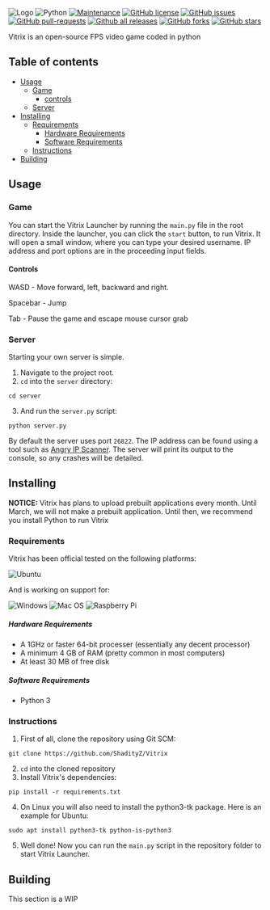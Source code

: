 ![Logo](https://github.com/ShadityZ/Vitrix/raw/master/logo.png)
![Python](https://img.shields.io/badge/python-3670A0?style=for-the-badge&logo=python&logoColor=ffdd54) [![Maintenance](https://img.shields.io/badge/Maintained%3F-yes-green.svg)](https://GitHub.com/ShadityZ/Vitrix/graphs/commit-activity) [![GitHub license](https://img.shields.io/github/license/ShadityZ/Vitrix.svg)](https://github.com/ShadityZ/Vitrix/blob/master/LICENSE) [![GitHub issues](https://img.shields.io/github/issues/ShadityZ/Vitrix.svg)](https://GitHub.com/ShadityZ/Vitrix/issues/) [![GitHub pull-requests](https://img.shields.io/github/issues-pr/ShadityZ/Vitrix.svg)](https://GitHub.com/hHadityZ/Vitrix/pull/) [![Github all releases](https://img.shields.io/github/downloads/ShadityZ/Vitrix/total.svg)](https://GitHub.com/ShadityZ/Vitrix/releases/) [![GitHub forks](https://img.shields.io/github/forks/ShadityZ/Vitrix.svg?style=social&label=Fork&maxAge=2592000)](https://GitHub.com/ShadityZ/Vitrix/network/) [![GitHub stars](https://img.shields.io/github/stars/ShadityZ/Vitrix.svg?style=social&label=Star&maxAge=2592000)](https://GitHub.com/ShadityZ/Vitrix/stargazers/)

Vitrix is an open-source FPS video game coded in python

## Table of contents
- [Usage](#usage)
  - [Game](#game)
    - [controls](#controls)
  - [Server](#server)
- [Installing](#installing)
  - [Requirements](#requirements)
      - [Hardware Requirements](#hardware-requirements)
      - [Software Requirements](#software-requirements)
  - [Instructions](#instructions)
- [Building](#building)

## Usage
### Game
You can start the Vitrix Launcher by running the ```main.py``` file in the root directory. Inside the launcher, you can click the ```start``` button, to run Vitrix. It will open a small window, where you can type your desired username. IP address and port options are in the proceeding input fields.
#### Controls
WASD - Move forward, left, backward and right.

Spacebar - Jump

Tab - Pause the game and escape mouse cursor grab

### Server
Starting your own server is simple.
1. Navigate to the project root.
2. ```cd``` into the ```server``` directory:
```
cd server
```
3. And run the ```server.py``` script:
```
python server.py
```
By default the server uses port ```26822```. The IP address can be found using a tool such as [Angry IP Scanner](https://angryip.org/). The server will print its output to the console, so any crashes will be detailed.

## Installing
**NOTICE:** Vitrix has plans to upload prebuilt applications every month. Until March, we will not make a prebuilt application. Until then, we recommend you install Python to run Vitrix 
### Requirements
Vitrix has been official tested on the following platforms:

![Ubuntu](https://img.shields.io/badge/Ubuntu-E95420?style=for-the-badge&logo=ubuntu&logoColor=white)

And is working on support for:

![Windows](https://img.shields.io/badge/Windows-0078D6?style=for-the-badge&logo=windows&logoColor=white) ![Mac OS](https://img.shields.io/badge/mac%20os-000000?style=for-the-badge&logo=macos&logoColor=F0F0F0) ![Raspberry Pi](https://img.shields.io/badge/-RaspberryPi-C51A4A?style=for-the-badge&logo=Raspberry-Pi)

##### Hardware Requirements
- A 1GHz or faster 64-bit processer (essentially any decent processor)
- A minimum 4 GB of RAM (pretty common in most computers)
- At least 30 MB of free disk 

##### Software Requirements
- Python 3

### Instructions
1. First of all, clone the repository using Git SCM:
```
git clone https://github.com/ShadityZ/Vitrix
```
2. ```cd``` into the cloned repository
3. Install Vitrix's dependencies:
```
pip install -r requirements.txt
```
4. On Linux you will also need to install the python3-tk package. Here is an example for Ubuntu:
```
sudo apt install python3-tk python-is-python3
```
5. Well done! Now you can run the ```main.py``` script in the repository folder to start Vitrix Launcher.

## Building
This section is a WIP
